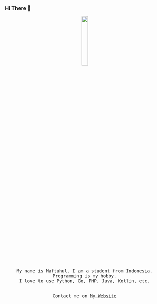 ### Hi There 👋

<p align="center">
  <img src="https://camo.githubusercontent.com/519a2be2a748128edad7ce4cbc3352bf8def2d07/68747470733a2f2f6d656469612e67697068792e636f6d2f6d656469612f436d72314f4d4a32464e3042322f67697068792e676966" width="20%">
  <br><br>
  <samp>
My name is  Maftuhul. I am a student from Indonesia. Programming is my hobby. 
    <br>I love to use Python, Go, PHP, Java, Kotlin, etc. <br>
     <br><br>Contact me on <a href="https://jeremia.co">My Website</a>
  </samp>
</p>

<!--
**jeremia49/jeremia49** is a ✨ _special_ ✨ repository because its `README.md` (this file) appears on your GitHub profile.

Here are some ideas to get you started:

- 🔭 I’m currently working on ...
- 🌱 I’m currently learning ...
- 👯 I’m looking to collaborate on ...
- 🤔 I’m looking for help with ...
- 💬 Ask me about ...
- 📫 How to reach me: ...
- 😄 Pronouns: ...
- ⚡ Fun fact: ...
-->
